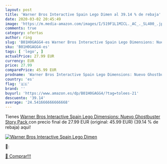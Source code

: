 ```yaml
---
layout: post
title: 'Warner Bros Interactive Spain Lego Dimen al 39.14 % de rebaja'
date: 2020-03-02 20:45:49
image: 'https://m.media-amazon.com/images/I/519F1L1MICL._AC_._SL400_.jpg'
comments: true
category: ofertas
author: ring
slug: 'B01H0GAGG4-es Warner Bros Interactive Spain Lego Dimensions: Nuevo...'
sku: 'B01H0GAGG4-es'
tags: [ 'lego', ]
actualPrice: 27.99 EUR
currency: EUR
price: 27.99
comparePrice: 45.99 EUR
prodname: 'Warner Bros Interactive Spain Lego Dimensions: Nuevo Ghostbuster  Story Pack '
country: 'es'
flag: '🇪🇸'
brand: ''
buyurl: 'https://www.amazon.es/dp/B01H0GAGG4/?tag=tolees-21'
descuento: '39.14'
average: '24.541666666666668'
---
```


Tienes [Warner Bros Interactive Spain Lego Dimensions: Nuevo Ghostbuster  Story Pack ](https://www.amazon.es/dp/B01H0GAGG4/?tag=tolees-21) con precio final de  27.99 EUR (original: 45.99 EUR) (39.14 %  de rebaja) aqui!

[![Warner Bros Interactive Spain Lego Dimen](https://m.media-amazon.com/images/I/519F1L1MICL._AC_._SL400_.jpg)](https://www.amazon.es/dp/B01H0GAGG4/?tag=tolees-21)

🔎:


[🛒 Comprar!!!](https://www.amazon.es/dp/B01H0GAGG4/?tag=tolees-21)
